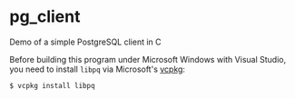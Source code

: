 # pg_client

Demo of a simple PostgreSQL client in C

Before building this program under Microsoft Windows with Visual Studio, you need to install `libpq`
via Microsoft's [vcpkg](https://github.com/microsoft/vcpkg):

```bash
$ vcpkg install libpq
```
